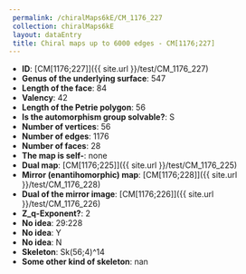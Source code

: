 ```yaml
--- 
 permalink: /chiralMaps6kE/CM_1176_227 
 collection: chiralMaps6kE
 layout: dataEntry
 title: Chiral maps up to 6000 edges - CM[1176;227]
---
```


- **ID**: [CM[1176;227]]({{ site.url }}/test/CM_1176_227)
- **Genus of the underlying surface**: 547
- **Length of the face**: 84
- **Valency**: 42
- **Length of the Petrie polygon**: 56
- **Is the automorphism group solvable?**: S
- **Number of vertices**: 56
- **Number of edges**: 1176
- **Number of faces**: 28
- **The map is self-**: none
- **Dual map**: [CM[1176;225]]({{ site.url }}/test/CM_1176_225)
- **Mirror (enantihomorphic) map**: [CM[1176;228]]({{ site.url }}/test/CM_1176_228)
- **Dual of the mirror image**: [CM[1176;226]]({{ site.url }}/test/CM_1176_226)
- **Z_q-Exponent?**: 2
- **No idea**:  29:228
- **No idea**: Y
- **No idea**: N
- **Skeleton**: Sk(56;4)^14
- **Some other kind of skeleton**: nan
